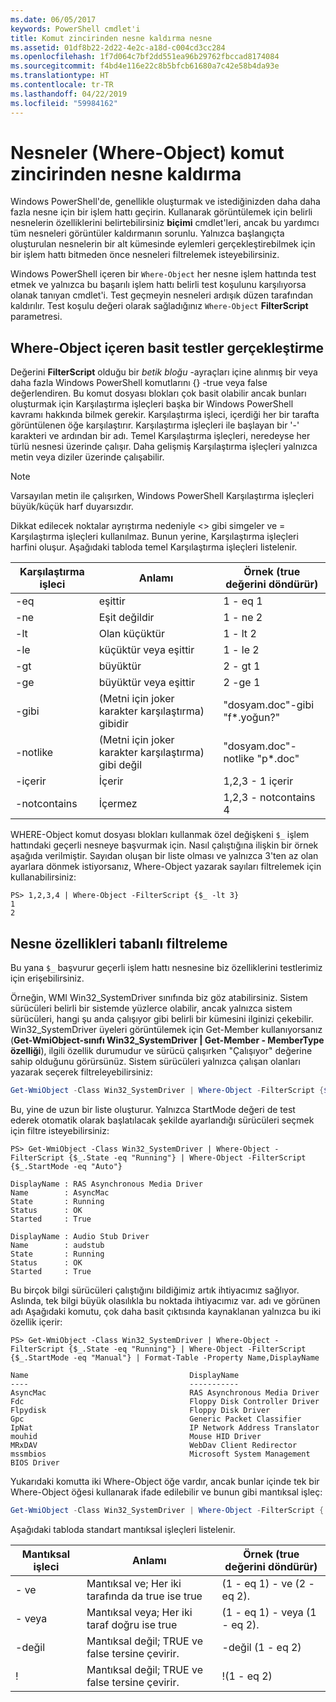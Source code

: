```yaml
---
ms.date: 06/05/2017
keywords: PowerShell cmdlet'i
title: Komut zincirinden nesne kaldırma nesne
ms.assetid: 01df8b22-2d22-4e2c-a18d-c004cd3cc284
ms.openlocfilehash: 1f7d064c7bf2dd551ea96b29762fbccad8174084
ms.sourcegitcommit: f4bd4e116e22c8b5bfcb61680a7c42e58b4da93e
ms.translationtype: HT
ms.contentlocale: tr-TR
ms.lasthandoff: 04/22/2019
ms.locfileid: "59984162"
---
```

# <a name="removing-objects-from-the-pipeline-where-object"></a>Nesneler (Where-Object) komut zincirinden nesne kaldırma

Windows PowerShell'de, genellikle oluşturmak ve istediğinizden daha daha fazla nesne için bir işlem hattı geçirin. Kullanarak görüntülemek için belirli nesnelerin özelliklerini belirtebilirsiniz **biçimi** cmdlet'leri, ancak bu yardımcı tüm nesneleri görüntüler kaldırmanın sorunlu. Yalnızca başlangıçta oluşturulan nesnelerin bir alt kümesinde eylemleri gerçekleştirebilmek için bir işlem hattı bitmeden önce nesneleri filtrelemek isteyebilirsiniz.

Windows PowerShell içeren bir `Where-Object` her nesne işlem hattında test etmek ve yalnızca bu başarılı işlem hattı belirli test koşulunu karşılıyorsa olanak tanıyan cmdlet'i. Test geçmeyin nesneleri ardışık düzen tarafından kaldırılır. Test koşulu değeri olarak sağladığınız `Where-Object` **FilterScript** parametresi.

## <a name="performing-simple-tests-with-where-object"></a>Where-Object içeren basit testler gerçekleştirme

Değerini **FilterScript** olduğu bir *betik bloğu* -ayraçları içine alınmış bir veya daha fazla Windows PowerShell komutlarını {} -true veya false değerlendiren. Bu komut dosyası blokları çok basit olabilir ancak bunları oluşturmak için Karşılaştırma işleçleri başka bir Windows PowerShell kavramı hakkında bilmek gerekir. Karşılaştırma işleci, içerdiği her bir tarafta görüntülenen öğe karşılaştırır. Karşılaştırma işleçleri ile başlayan bir '-' karakteri ve ardından bir adı. Temel Karşılaştırma işleçleri, neredeyse her türlü nesnesi üzerinde çalışır. Daha gelişmiş Karşılaştırma işleçleri yalnızca metin veya diziler üzerinde çalışabilir.

> [!NOTE]
> Varsayılan metin ile çalışırken, Windows PowerShell Karşılaştırma işleçleri büyük/küçük harf duyarsızdır.

Dikkat edilecek noktalar ayrıştırma nedeniyle <> gibi simgeler ve = Karşılaştırma işleçleri kullanılmaz. Bunun yerine, Karşılaştırma işleçleri harfini oluşur. Aşağıdaki tabloda temel Karşılaştırma işleçleri listelenir.

|Karşılaştırma işleci|Anlamı|Örnek (true değerini döndürür)|
|-----------------------|-----------|--------------------------|
|-eq|eşittir|1 - eq 1|
|-ne|Eşit değildir|1 - ne 2|
|-lt|Olan küçüktür|1 - lt 2|
|-le|küçüktür veya eşittir|1 - le 2|
|-gt|büyüktür|2 - gt 1|
|-ge|büyüktür veya eşittir|2 -ge 1|
|-gibi|(Metni için joker karakter karşılaştırma) gibidir|"dosyam.doc"-gibi "f\*.yoğun?"|
|-notlike|(Metni için joker karakter karşılaştırma) gibi değil|"dosyam.doc"-notlike "p\*.doc"|
|-içerir|İçerir|1,2,3 - 1 içerir|
|-notcontains|İçermez|1,2,3 - notcontains 4|

WHERE-Object komut dosyası blokları kullanmak özel değişkeni `$_` işlem hattındaki geçerli nesneye başvurmak için. Nasıl çalıştığına ilişkin bir örnek aşağıda verilmiştir. Sayıdan oluşan bir liste olması ve yalnızca 3'ten az olan ayarlara dönmek istiyorsanız, Where-Object yazarak sayıları filtrelemek için kullanabilirsiniz:

```
PS> 1,2,3,4 | Where-Object -FilterScript {$_ -lt 3}
1
2
```

## <a name="filtering-based-on-object-properties"></a>Nesne özellikleri tabanlı filtreleme

Bu yana `$_` başvurur geçerli işlem hattı nesnesine biz özelliklerini testlerimiz için erişebilirsiniz.

Örneğin, WMI Win32_SystemDriver sınıfında biz göz atabilirsiniz. Sistem sürücüleri belirli bir sistemde yüzlerce olabilir, ancak yalnızca sistem sürücüleri, hangi şu anda çalışıyor gibi belirli bir kümesini ilginizi çekebilir. Win32_SystemDriver üyeleri görüntülemek için Get-Member kullanıyorsanız (**Get-WmiObject-sınıfı Win32_SystemDriver | Get-Member - MemberType özelliği**), ilgili özellik durumudur ve sürücü çalışırken "Çalışıyor" değerine sahip olduğunu görürsünüz. Sistem sürücüleri yalnızca çalışan olanları yazarak seçerek filtreleyebilirsiniz:

```powershell
Get-WmiObject -Class Win32_SystemDriver | Where-Object -FilterScript {$_.State -eq 'Running'}
```

Bu, yine de uzun bir liste oluşturur. Yalnızca StartMode değeri de test ederek otomatik olarak başlatılacak şekilde ayarlandığı sürücüleri seçmek için filtre isteyebilirsiniz:

```
PS> Get-WmiObject -Class Win32_SystemDriver | Where-Object -FilterScript {$_.State -eq "Running"} | Where-Object -FilterScript {$_.StartMode -eq "Auto"}

DisplayName : RAS Asynchronous Media Driver
Name        : AsyncMac
State       : Running
Status      : OK
Started     : True

DisplayName : Audio Stub Driver
Name        : audstub
State       : Running
Status      : OK
Started     : True
```

Bu birçok bilgi sürücüleri çalıştığını bildiğimiz artık ihtiyacımız sağlıyor. Aslında, tek bilgi büyük olasılıkla bu noktada ihtiyacımız var. adı ve görünen adı Aşağıdaki komutu, çok daha basit çıktısında kaynaklanan yalnızca bu iki özellik içerir:

```
PS> Get-WmiObject -Class Win32_SystemDriver | Where-Object -FilterScript {$_.State -eq "Running"} | Where-Object -FilterScript {$_.StartMode -eq "Manual"} | Format-Table -Property Name,DisplayName

Name                                    DisplayName
----                                    -----------
AsyncMac                                RAS Asynchronous Media Driver
Fdc                                     Floppy Disk Controller Driver
Flpydisk                                Floppy Disk Driver
Gpc                                     Generic Packet Classifier
IpNat                                   IP Network Address Translator
mouhid                                  Mouse HID Driver
MRxDAV                                  WebDav Client Redirector
mssmbios                                Microsoft System Management BIOS Driver
```

Yukarıdaki komutta iki Where-Object öğe vardır, ancak bunlar içinde tek bir Where-Object öğesi kullanarak ifade edilebilir ve bunun gibi mantıksal işleç:

```powershell
Get-WmiObject -Class Win32_SystemDriver | Where-Object -FilterScript { ($_.State -eq 'Running') -and ($_.StartMode -eq 'Manual') } | Format-Table -Property Name,DisplayName
```

Aşağıdaki tabloda standart mantıksal işleçleri listelenir.

|Mantıksal işleci|Anlamı|Örnek (true değerini döndürür)|
|--------------------|-----------|--------------------------|
|- ve|Mantıksal ve; Her iki tarafında da true ise true|(1 - eq 1) - ve (2 - eq 2).|
|- veya|Mantıksal veya; Her iki taraf doğru ise true|(1 - eq 1) - veya (1 - eq 2).|
|-değil|Mantıksal değil; TRUE ve false tersine çevirir.|-değil (1 - eq 2)|
|\!|Mantıksal değil; TRUE ve false tersine çevirir.|\!(1 - eq 2)|
